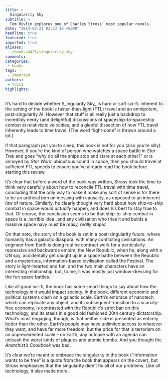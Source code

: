 ```yaml
---
title: >
  Singularity Sky
subtitle: >
  Tom Rivlin explores one of Charles Stross’ most popular novels.
date: "2014-02-21 03:23:10 +0000"
headline: true
featured: true
imported: true
aliases:
 - /books/4425/singularity-sky
comments:
categories:
 - books
tags:
 - imported
authors:
 - tr511
highlights:
---
```


<a name="OLE_LINK10"></a><a name="OLE_LINK9"></a><a name="OLE_LINK8"></a><a name="OLE_LINK7"></a><a name="OLE_LINK6"></a><a name="OLE_LINK5"></a><a name="OLE_LINK4"></a><a name="OLE_LINK3"></a>It’s hard to decide whether S_ingularity Sky_ is hard or soft sci-fi. Inherent to the setting of the book is faster-than-light (FTL) travel and an omnipotent, post-singularity AI. However that stuff is all really just a backdrop to incredibly nerdy (and delightful) discussions of spaceship-to-spaceship combat at relativistic velocities, and a gleeful dissection of how FTL travel inherently leads to time travel. (The word “light-cone” is thrown around a lot.)

If that paragraph put you to sleep, this book is not for you (also you’re silly). However, if you’re the kind of person who watches a space battle in _Star Trek_ and goes “why do all the ships stop and stare at each other?” or is annoyed by _Star Wars_’ ubiquitous sound in space, then you should travel at sufficient FTL speeds to ensure you’ve already read the book before starting this review.

It’s clear that before a word of the book was written, Stross took the time to think very carefully about how to reconcile FTL travel with time travel, concluding that the only way to make it make any sort of sense is for there to be an artificial _ban_ on messing with causality, as opposed to an inherent _law_ of nature. Similarly, he clearly thought very hard about how ship-to-ship combat in space would _actually_ happen, and does his best to stay true to that. Of course, the conclusion seems to be that ship-to-ship combat in space is a _terrible idea _and any civilisation who tries it and builds a massive space navy must be _really, really stupid_.

On that note, the story of the book is set in a post-singularity future, where humanity has a galactic diaspora, with many conflicting civilisations. An engineer from Earth is doing routine contract work for a particularly repressive and backwards empire, the New Republic, when he, along with a UN spy, accidentally get caught up in a space battle between the Republic and a mysterious, information-based civilisation called the Festival. The story is light-hearted and fun, and the two main characters have an interesting relationship, but, to me, it was mostly just window-dressing for the fun space battles.

Like all good sci-fi, the book has some smart things to say about how the technology in it would impact society. In the book, different economic and political systems clash on a galactic scale. Earth’s embrace of nanotech which can replicate any object, and its subsequent transition to a scarcity-free economy, is contrasted with the Republic’s strict ban on this technology, and its stasis in a good old fashioned 20th century dictatorship. What’s most engaging, though, is that neither side is presented as entirely better than the other. Earth’s people may have unlimited access to whatever they want, and have far more freedom, but the price for that is terrorism on an unprecedented scale – on Earth, any nutcase with an agenda can unleash the worst kinds of plagues and atomic bombs. And you thought the _Anarchist’s Cookbook_ was bad.

It’s clear we’re meant to embrace the singularity in the book (“information wants to be free” is a quote from the book that appears on the cover), but Stross emphasises that the singularity didn’t fix all of our problems. Like all technology, it also made more.
